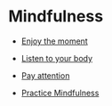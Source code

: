 # Mindfulness


 - [Enjoy the moment](../Enjoy%20the%20moment/index.md)
    
 - [Listen to your body](../Listen%20to%20your%20body/index.md)
    
 - [Pay attention](../Pay%20attention/index.md)
    
 - [Practice Mindfulness](../Practice%20Mindfulness/index.md)
    
